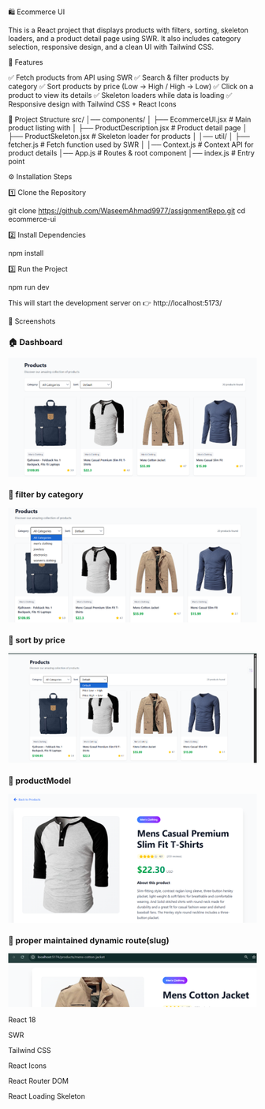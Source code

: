 🛍️ Ecommerce UI

This is a React project that displays products with filters, sorting, skeleton loaders, and a product detail page using SWR.
It also includes category selection, responsive design, and a clean UI with Tailwind CSS.

🚀 Features

✅ Fetch products from API using SWR
✅ Search & filter products by category
✅ Sort products by price (Low → High / High → Low)
✅ Click on a product to view its details
✅ Skeleton loaders while data is loading
✅ Responsive design with Tailwind CSS + React Icons

📂 Project Structure
src/
│── components/
│   ├── EcommerceUI.jsx         # Main product listing with 
│   ├── ProductDescription.jsx  # Product detail page
│   ├── ProductSkeleton.jsx     # Skeleton loader for products
│
│── util/
│   ├── fetcher.js              # Fetch function used by SWR
│
│── Context.js                  # Context API for product details
│── App.js                      # Routes & root component
│── index.js                    # Entry point

⚙️ Installation Steps

1️⃣ Clone the Repository

git clone https://github.com/WaseemAhmad9977/assignmentRepo.git
cd ecommerce-ui


2️⃣ Install Dependencies

npm install


3️⃣ Run the Project

npm run dev


This will start the development server on 👉 http://localhost:5173/

📸 Screenshots

### 🏠 Dashboard  
![Dashboard](./screenshots/dashboard.png)  

### 📝 filter by category 
![Category flter](./screenshots/category.png)  

### 📝 sort by price
![Price sort](./screenshots/sortbyprice.png)  

### 📝 productModel
![Price sort](./screenshots/productModal.png)  

### 📝 proper maintained dynamic route(slug)
![Price sort](./screenshots/properdynamicroute.png)  




React 18

SWR

Tailwind CSS

React Icons

React Router DOM

React Loading Skeleton